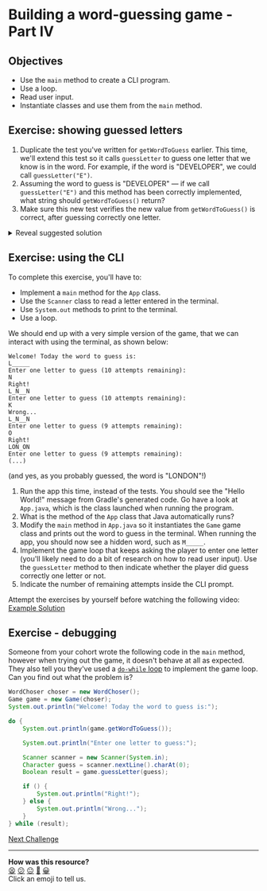 # Building a word-guessing game - Part IV

## Objectives 

* Use the `main` method to create a CLI program.
* Use a loop.
* Read user input.
* Instantiate classes and use them from the `main` method.

## Exercise: showing guessed letters

1. Duplicate the test you've written for `getWordToGuess` earlier. This time, we'll extend this test so it calls `guessLetter` to guess one letter that we know is in the word. For example, if the word is "DEVELOPER", we could call `guessLetter("E")`.
2. Assuming the word to guess is "DEVELOPER" — if we call `guessLetter("E")` and this method has been correctly implemented, what string should `getWordToGuess()` return?
3. Make sure this new test verifies the new value from `getWordToGuess()` is correct, after guessing correctly one letter.

<details>
<summary>Reveal suggested solution</summary>

```java
// GameTest.java

@Test public void testGuessLetterRightAndDisplayGuessedLetter() {
    WordChoser mockedChoser = mock(WordChoser.class);
    when(mockedChoser.getRandomWordFromDictionary()).thenReturn("MAKERS");

    Game game = new Game(mockedChoser);

    assertEquals(game.guessLetter('K'), true);
    assertEquals(game.getWordToGuess(), "M_K___");
}

@Test public void testGuessLetterWrong() {
    WordChoser mockedChoser = mock(WordChoser.class);
    when(mockedChoser.getRandomWordFromDictionary()).thenReturn("MAKERS");

    Game game = new Game(mockedChoser);

    assertEquals(game.guessLetter('O'), false);
    assertEquals(game.getWordToGuess(), "M_____");
}
```

```java
// Game.java

import java.util.ArrayList;

public class Game {
    // ...

    public String getWordToGuess() {
        StringBuilder builder = new StringBuilder();

        for (int i = 0; i < this.word.length(); i++) {
            Character currentLetter = word.charAt(i);
            if (i == 0) {
                // first letter is always shown
                builder.append(currentLetter);
            } else {
                // show letter only if it was already guessed
                if (guessedLetters.indexOf(currentLetter) != -1) {
                    builder.append(currentLetter);
                } else {
                    builder.append("_");
                }
            }
        }

        return builder.toString();
    }
}
```

</details>

## Exercise: using the CLI

To complete this exercise, you'll have to:
 * Implement a `main` method for the `App` class.
 * Use the `Scanner` class to read a letter entered in the terminal.
 * Use `System.out` methods to print to the terminal.
 * Use a loop.

We should end up with a very simple version of the game, that we can interact with using the terminal, as shown below:

```
Welcome! Today the word to guess is:
L_____
Enter one letter to guess (10 attempts remaining):
N
Right!
L_N__N
Enter one letter to guess (10 attempts remaining):
K
Wrong...
L_N__N
Enter one letter to guess (9 attempts remaining):
O
Right!
LON_ON
Enter one letter to guess (9 attempts remaining):
(...)
```

(and yes, as you probably guessed, the word is "LONDON"!)

1. Run the app this time, instead of the tests. You should see the "Hello World!" message from Gradle's generated code. Go have a look at `App.java`, which is the class launched when running the program.
2. What is the method of the `App` class that Java automatically runs?
3. Modify the `main` method in `App.java` so it instantiates the `Game` game class and prints out the word to guess in the terminal. When running the app, you should now see a hidden word, such as `M_____`.
4. Implement the game loop that keeps asking the player to enter one letter (you'll likely need to do a bit of research on how to read user input). Use the `guessLetter` method to then indicate whether the player did guess correctly one letter or not.
5. Indicate the number of remaining attempts inside the CLI prompt.

Attempt the exercises by yourself before watching the following video:
[Example Solution](https://www.youtube.com/watch?v=8samh2h8g5w)

## Exercise - debugging

Someone from your cohort wrote the following code in the `main` method, however when trying out the game, it doesn't behave at all as expected. They also tell you they've used a [`do-while` loop](https://www.javatpoint.com/java-do-while-loop) to implement the game loop. Can you find out what the problem is?

```java
WordChoser choser = new WordChoser();
Game game = new Game(choser);
System.out.println("Welcome! Today the word to guess is:");

do {
    System.out.println(game.getWordToGuess());

    System.out.println("Enter one letter to guess:");

    Scanner scanner = new Scanner(System.in);
    Character guess = scanner.nextLine().charAt(0);
    Boolean result = game.guessLetter(guess);

    if () {
        System.out.println("Right!");
    } else {
        System.out.println("Wrong...");
    }
} while (result);
```

[Next Challenge](09_challenge_game_over.md)

<!-- BEGIN GENERATED SECTION DO NOT EDIT -->

---

**How was this resource?**  
[😫](https://airtable.com/shrUJ3t7KLMqVRFKR?prefill_Repository=makersacademy/java-apprenticeship-module&prefill_File=main/08_challenge_guessed_letters.md&prefill_Sentiment=😫) [😕](https://airtable.com/shrUJ3t7KLMqVRFKR?prefill_Repository=makersacademy/java-apprenticeship-module&prefill_File=main/08_challenge_guessed_letters.md&prefill_Sentiment=😕) [😐](https://airtable.com/shrUJ3t7KLMqVRFKR?prefill_Repository=makersacademy/java-apprenticeship-module&prefill_File=main/08_challenge_guessed_letters.md&prefill_Sentiment=😐) [🙂](https://airtable.com/shrUJ3t7KLMqVRFKR?prefill_Repository=makersacademy/java-apprenticeship-module&prefill_File=main/08_challenge_guessed_letters.md&prefill_Sentiment=🙂) [😀](https://airtable.com/shrUJ3t7KLMqVRFKR?prefill_Repository=makersacademy/java-apprenticeship-module&prefill_File=main/08_challenge_guessed_letters.md&prefill_Sentiment=😀)  
Click an emoji to tell us.

<!-- END GENERATED SECTION DO NOT EDIT -->
